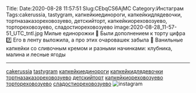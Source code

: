 Title:
Date:2020-08-28 11:57:51
Slug:CEbqCS6AjMC
Category:Инстаграм
Tags:cakerussia, tastygram, капкейкиединороги, капкейкидлядевочки, тортназаказореховозуево, детскийторт, капкейкиореховозуево, тортореховозуево, сладостиореховозуево
image:2020-08-28_11-57-51_UTC_tntl.jpg
Милые единорожки 🦄
Были дополнением к торту цифра 7️⃣ Его в ленту выложила, а про этих очаровашек забыла 🙈
Ванильные капкейки со сливочным кремом и разными начинками:
клубника, малина и лесные ягоды
____________________________
[cakerussia]({tag}cakerussia) [tastygram]({tag}tastygram) [капкейкиединороги]({tag}капкейкиединороги) [капкейкидлядевочки]({tag}капкейкидлядевочки) [тортназаказореховозуево]({tag}тортназаказореховозуево) [детскийторт]({tag}детскийторт) [капкейкиореховозуево]({tag}капкейкиореховозуево) [тортореховозуево]({tag}тортореховозуево) [сладостиореховозуево]({tag}сладостиореховозуево)
![instagram]({attach}images/2020-08-28_11-57-51_UTC.jpg)
